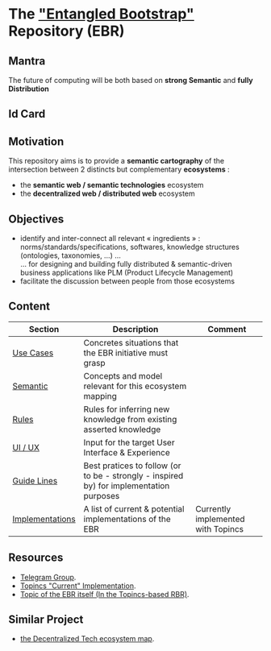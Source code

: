 The <a href="https://www.topincs.com/EntangledBootstrap/">"Entangled Bootstrap"</a> Repository (EBR)
==

Mantra
-
The future of computing will be both based on __strong Semantic__ and __fully Distribution__

Id Card
-


Motivation
-
This repository aims is  to provide a __semantic cartography__ of the intersection between 2 distincts but complementary __ecosystems__ :
* the __semantic web / semantic technologies__ ecosystem
* the __decentralized web / distributed web__ ecosystem 

Objectives 
-
* identify and inter-connect all relevant « ingredients » : norms/standards/specifications, softwares, knowledge structures (ontologies, taxonomies, …) …   
… for designing and building fully distributed & semantic-driven business applications like PLM (Product Lifecycle Management)
 * facilitate the discussion between people from those ecosystems

Content
-
<table>
    <thead>
        <tr>
            <th>Section</th>
            <th>Description</th>
            <th>Comment</th>
        </tr>
    </thead>
    <tbody>
        <tr>
            <td><a href="https://github.com/iPlumb3r/EntangledBootstrap/tree/master/0_UseCases">Use Cases</a></td>
            <td>Concretes situations that the EBR initiative must grasp</td>
            <td></td>
        </tr>
        <tr>
            <td><a href="https://github.com/iPlumb3r/EntangledBootstrap/tree/master/1_Semantic">Semantic</a></td>
            <td>Concepts and model relevant for this ecosystem mapping</td>
            <td></td>
        </tr>
        <tr>
            <td><a href="https://github.com/iPlumb3r/EntangledBootstrap/tree/master/2_Rules">Rules</a></td>
            <td>Rules for inferring new knowledge from existing asserted knowledge</td>
            <td></td>
        </tr>        
        <tr>
            <td><a href="https://github.com/iPlumb3r/EntangledBootstrap/tree/master/3_UI-UX">UI / UX</a></td>
            <td>Input for the target User Interface & Experience</td>
            <td></td>
        </tr>  
        <tr>
            <td><a href="https://github.com/iPlumb3r/EntangledBootstrap/tree/master/4_GuideLines">Guide Lines</a></td>
            <td>Best pratices to follow (or to be - strongly - inspired by) for implementation purposes</td>
            <td></td>
        </tr>  
        <tr>
            <td><a href="https://github.com/iPlumb3r/EntangledBootstrap/tree/master/9_Implementations">Implementations</a></td>
            <td>A list of current & potential implementations of the EBR</td>
            <td>Currently implemented with Topincs</td>
        </tr>
    </tbody>
</table>

Resources
-
* <a href="https://t.me/joinchat/HuvcrxQZeELqQjcpqIkFpA">Telegram Group</a>.  
* <a href="https://www.topincs.com/EntangledBootstrap/">Topincs "Current" Implementation</a>. 
* <a href="https://www.topincs.com/EntangledBootstrap/1414">Topic of the EBR itself (In the Topincs-based RBR)</a>.  

Similar Project
-
* <a href="https://kumu.io/DigLife/decentralized-tech">the Decentralized Tech ecosystem map</a>.  

